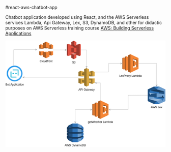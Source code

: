 #react-aws-chatbot-app

Chatbot application developed using React, and the AWS Serverless services Lambda, Api Gateway, Lex, S3, DynamoDB, 
and other for didactic purposes on AWS Serverless training 
course [AWS: Building Serverless Applications](https://www.coursera.org/learn/aws-fundamentals-building-serverless-applications)

![](docs/images/architecture.png)

